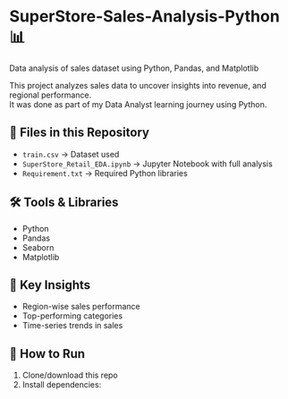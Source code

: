 # SuperStore-Sales-Analysis-Python 📊
Data analysis of sales dataset using Python, Pandas, and Matplotlib

This project analyzes sales data to uncover insights into revenue, and regional performance.  
It was done as part of my Data Analyst learning journey using Python.

## 📂 Files in this Repository
- `train.csv` → Dataset used
- `SuperStore_Retail_EDA.ipynb` → Jupyter Notebook with full analysis
- `Requirement.txt` → Required Python libraries

## 🛠 Tools & Libraries
- Python
- Pandas
- Seaborn
- Matplotlib

## 🔑 Key Insights
- Region-wise sales performance
- Top-performing categories
- Time-series trends in sales

## 🚀 How to Run
1. Clone/download this repo
2. Install dependencies:
